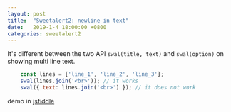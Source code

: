 ```yaml
---
layout: post
title:  "Sweetalert2: newline in text"
date:   2019-1-4 18:00:00 +0800
categories: sweetalert2
---
```


It's different between the two API `swal(title, text)` and `swal(option)` on showing multi line text.

```javascript
    const lines = ['line_1', 'line_2', 'line_3'];
    swal(lines.join('<br>')); // it works
    swal({ text: lines.join('<br>') }); // it does not work
```

demo in [jsfiddle](https://jsfiddle.net/jyrtqxc8/2/)
